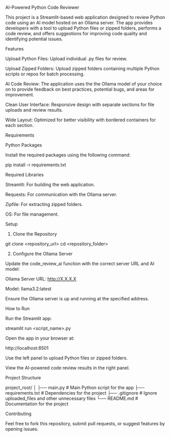 AI-Powered Python Code Reviewer

This project is a Streamlit-based web application designed to review Python code using an AI model hosted on an Ollama server. The app provides developers with a tool to upload Python files or zipped folders, performs a code review, and offers suggestions for improving code quality and identifying potential issues.

Features

Upload Python Files: Upload individual .py files for review.

Upload Zipped Folders: Upload zipped folders containing multiple Python scripts or repos for batch processing.

AI Code Review: The application uses the the Ollama model of your choice on to provide feedback on best practices, potential bugs, and areas for improvement.

Clean User Interface: Responsive design with separate sections for file uploads and review results.

Wide Layout: Optimized for better visibility with bordered containers for each section.

Requirements

Python Packages

Install the required packages using the following command:

pip install -r requirements.txt

Required Libraries

Streamlit: For building the web application.

Requests: For communication with the Ollama server.

Zipfile: For extracting zipped folders.

OS: For file management.

Setup

1. Clone the Repository

git clone <repository_url>
cd <repository_folder>

2. Configure the Ollama Server

Update the code_review_ai function with the correct server URL and AI model:

Ollama Server URL: http://X.X.X.X

Model: llama3.2:latest

Ensure the Ollama server is up and running at the specified address.

How to Run

Run the Streamlit app:

streamlit run <script_name>.py

Open the app in your browser at:

http://localhost:8501

Use the left panel to upload Python files or zipped folders.

View the AI-powered code review results in the right panel.

Project Structure

project_root/
│
├── main.py       # Main Python script for the app
├── requirements.txt       # Dependencies for the project
├── .gitignore             # Ignore uploaded_files and other unnecessary files
└── README.md              # Documentation for the project

Contributing

Feel free to fork this repository, submit pull requests, or suggest features by opening issues.